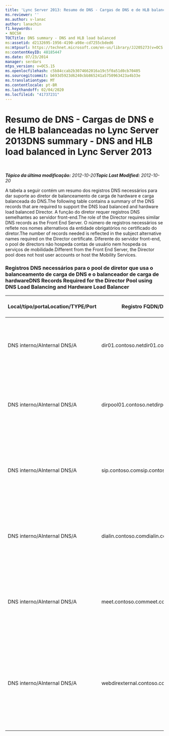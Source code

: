 ```yaml
---
title: 'Lync Server 2013: Resumo de DNS - Cargas de DNS e de HLB balanceadas'
ms.reviewer: ''
ms.author: v-lanac
author: lanachin
f1.keywords:
- NOCSH
TOCTitle: DNS summary - DNS and HLB load balanced
ms:assetid: d2132695-1956-4190-a98e-cd7255cbded6
ms:mtpsurl: https://technet.microsoft.com/en-us/library/JJ205273(v=OCS.15)
ms:contentKeyID: 48185447
ms.date: 07/23/2014
manager: serdars
mtps_version: v=OCS.15
ms.openlocfilehash: c5b84ccab2b3074662016a19c5f0a51d0cb70405
ms.sourcegitcommit: b693d5923d6240cbb865241a5750963423a4b33e
ms.translationtype: MT
ms.contentlocale: pt-BR
ms.lasthandoff: 02/04/2020
ms.locfileid: "41737231"
---
```

<div data-xmlns="http://www.w3.org/1999/xhtml">

<div class="topic" data-xmlns="http://www.w3.org/1999/xhtml" data-msxsl="urn:schemas-microsoft-com:xslt" data-cs="http://msdn.microsoft.com/en-us/">

<div data-asp="http://msdn2.microsoft.com/asp">

# <a name="dns-summary---dns-and-hlb-load-balanced-in-lync-server-2013"></a><span data-ttu-id="6b0d8-102">Resumo de DNS - Cargas de DNS e de HLB balanceadas no Lync Server 2013</span><span class="sxs-lookup"><span data-stu-id="6b0d8-102">DNS summary - DNS and HLB load balanced in Lync Server 2013</span></span>

</div>

<div id="mainSection">

<div id="mainBody">

<span> </span>

<span data-ttu-id="6b0d8-103">_**Tópico da última modificação:** 2012-10-20_</span><span class="sxs-lookup"><span data-stu-id="6b0d8-103">_**Topic Last Modified:** 2012-10-20_</span></span>

<span data-ttu-id="6b0d8-104">A tabela a seguir contém um resumo dos registros DNS necessários para dar suporte ao diretor de balanceamento de carga de hardware e carga balanceada do DNS.</span><span class="sxs-lookup"><span data-stu-id="6b0d8-104">The following table contains a summary of the DNS records that are required to support the DNS load balanced and hardware load balanced Director.</span></span> <span data-ttu-id="6b0d8-105">A função do diretor requer registros DNS semelhantes ao servidor front-end.</span><span class="sxs-lookup"><span data-stu-id="6b0d8-105">The role of the Director requires similar DNS records as the Front End Server.</span></span> <span data-ttu-id="6b0d8-106">O número de registros necessários se reflete nos nomes alternativos da entidade obrigatórios no certificado do diretor.</span><span class="sxs-lookup"><span data-stu-id="6b0d8-106">The number of records needed is reflected in the subject alternative names required on the Director certificate.</span></span> <span data-ttu-id="6b0d8-107">Diferente do servidor front-end, o pool de directors não hospeda contas de usuário nem hospeda os serviços de mobilidade.</span><span class="sxs-lookup"><span data-stu-id="6b0d8-107">Different from the Front End Server, the Director pool does not host user accounts or host the Mobility Services.</span></span>

### <a name="dns-records-required-for-the-director-pool-using-dns-load-balancing-and-hardware-load-balancer"></a><span data-ttu-id="6b0d8-108">Registros DNS necessários para o pool de diretor que usa o balanceamento de carga de DNS e o balanceador de carga de hardware</span><span class="sxs-lookup"><span data-stu-id="6b0d8-108">DNS Records Required for the Director Pool using DNS Load Balancing and Hardware Load Balancer</span></span>

<table>
<colgroup>
<col style="width: 25%" />
<col style="width: 25%" />
<col style="width: 25%" />
<col style="width: 25%" />
</colgroup>
<thead>
<tr class="header">
<th><span data-ttu-id="6b0d8-109">Local/tipo/porta</span><span class="sxs-lookup"><span data-stu-id="6b0d8-109">Location/TYPE/Port</span></span></th>
<th><span data-ttu-id="6b0d8-110">Registro FQDN/DNS</span><span class="sxs-lookup"><span data-stu-id="6b0d8-110">FQDN/DNS Record</span></span></th>
<th><span data-ttu-id="6b0d8-111">Endereço IP/FQDN</span><span class="sxs-lookup"><span data-stu-id="6b0d8-111">IP Address/FQDN</span></span></th>
<th><span data-ttu-id="6b0d8-112">Mapas para/comentários</span><span class="sxs-lookup"><span data-stu-id="6b0d8-112">Maps to/Comments</span></span></th>
</tr>
</thead>
<tbody>
<tr class="odd">
<td><p><span data-ttu-id="6b0d8-113">DNS interno/A</span><span class="sxs-lookup"><span data-stu-id="6b0d8-113">Internal DNS/A</span></span></p></td>
<td><p><span data-ttu-id="6b0d8-114">dir01.contoso.net</span><span class="sxs-lookup"><span data-stu-id="6b0d8-114">dir01.contoso.net</span></span></p></td>
<td><p><span data-ttu-id="6b0d8-115">Diretor</span><span class="sxs-lookup"><span data-stu-id="6b0d8-115">Director</span></span></p></td>
<td><p><span data-ttu-id="6b0d8-116">Registro de host do diretor usado para replicação e servidor para servidor</span><span class="sxs-lookup"><span data-stu-id="6b0d8-116">Director host record used for replication and server to server</span></span></p></td>
</tr>
<tr class="even">
<td><p><span data-ttu-id="6b0d8-117">DNS interno/A</span><span class="sxs-lookup"><span data-stu-id="6b0d8-117">Internal DNS/A</span></span></p></td>
<td><p><span data-ttu-id="6b0d8-118">dirpool01.contoso.net</span><span class="sxs-lookup"><span data-stu-id="6b0d8-118">dirpool01.contoso.net</span></span></p></td>
<td><p><span data-ttu-id="6b0d8-119">Pool de diretores</span><span class="sxs-lookup"><span data-stu-id="6b0d8-119">Director pool</span></span></p></td>
<td><p><span data-ttu-id="6b0d8-120">Registro de host para o pool de directors de carga balanceada do DNS do servidor para o servidor</span><span class="sxs-lookup"><span data-stu-id="6b0d8-120">Host record for the DNS load balanced Director pool for server to server</span></span></p></td>
</tr>
<tr class="odd">
<td><p><span data-ttu-id="6b0d8-121">DNS interno/A</span><span class="sxs-lookup"><span data-stu-id="6b0d8-121">Internal DNS/A</span></span></p></td>
<td><p><span data-ttu-id="6b0d8-122">sip.contoso.com</span><span class="sxs-lookup"><span data-stu-id="6b0d8-122">sip.contoso.com</span></span></p></td>
<td><p><span data-ttu-id="6b0d8-123">Pool de diretores</span><span class="sxs-lookup"><span data-stu-id="6b0d8-123">Director pool</span></span></p></td>
<td><p><span data-ttu-id="6b0d8-124">Protocolo de iniciação de sessão de entrada (SIP) da interface interna do servidor de borda</span><span class="sxs-lookup"><span data-stu-id="6b0d8-124">Inbound session initiation protocol (SIP) from the internal interface of the Edge Server</span></span></p></td>
</tr>
<tr class="even">
<td><p><span data-ttu-id="6b0d8-125">DNS interno/A</span><span class="sxs-lookup"><span data-stu-id="6b0d8-125">Internal DNS/A</span></span></p></td>
<td><p><span data-ttu-id="6b0d8-126">dialin.contoso.com</span><span class="sxs-lookup"><span data-stu-id="6b0d8-126">dialin.contoso.com</span></span></p></td>
<td><p><span data-ttu-id="6b0d8-127">VIP de HLB do pool do diretor</span><span class="sxs-lookup"><span data-stu-id="6b0d8-127">Director pool HLB VIP</span></span></p></td>
<td><p><span data-ttu-id="6b0d8-128">Serviços Web de discagem com carga balanceada do hardware de proxy reverso</span><span class="sxs-lookup"><span data-stu-id="6b0d8-128">Hardware load balanced published dialin web services from reverse proxy</span></span></p></td>
</tr>
<tr class="odd">
<td><p><span data-ttu-id="6b0d8-129">DNS interno/A</span><span class="sxs-lookup"><span data-stu-id="6b0d8-129">Internal DNS/A</span></span></p></td>
<td><p><span data-ttu-id="6b0d8-130">meet.contoso.com</span><span class="sxs-lookup"><span data-stu-id="6b0d8-130">meet.contoso.com</span></span></p></td>
<td><p><span data-ttu-id="6b0d8-131">VIP de HLB do pool do diretor</span><span class="sxs-lookup"><span data-stu-id="6b0d8-131">Director pool HLB VIP</span></span></p></td>
<td><p><span data-ttu-id="6b0d8-132">Publicação de carga de hardware com balanceamento de carga de serviços Web de proxy reverso</span><span class="sxs-lookup"><span data-stu-id="6b0d8-132">Hardware load balanced published meet web services from reverse proxy</span></span></p></td>
</tr>
<tr class="even">
<td><p><span data-ttu-id="6b0d8-133">DNS interno/A</span><span class="sxs-lookup"><span data-stu-id="6b0d8-133">Internal DNS/A</span></span></p></td>
<td><p><span data-ttu-id="6b0d8-134">webdirexternal.contoso.com</span><span class="sxs-lookup"><span data-stu-id="6b0d8-134">webdirexternal.contoso.com</span></span></p></td>
<td><p><span data-ttu-id="6b0d8-135">VIP de HLB do pool do diretor</span><span class="sxs-lookup"><span data-stu-id="6b0d8-135">Director pool HLB VIP</span></span></p></td>
<td><p><span data-ttu-id="6b0d8-136">Carga balanceada de carga de hardware publicada e definida pelos serviços Web externos de tíquete de proxy reverso para o pool de diretor</span><span class="sxs-lookup"><span data-stu-id="6b0d8-136">Hardware load balanced published and defined by the reverse proxy Web Ticket external web services for the Director pool</span></span></p></td>
</tr>
</tbody>
</table>


</div>

<span> </span>

</div>

</div>

</div>

